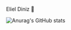 Eliel Diniz 🤝

![Anurag's GitHub stats](https://github-readme-stats.vercel.app/api?username=anuraghazra&show_icons=true&theme=dracula)
